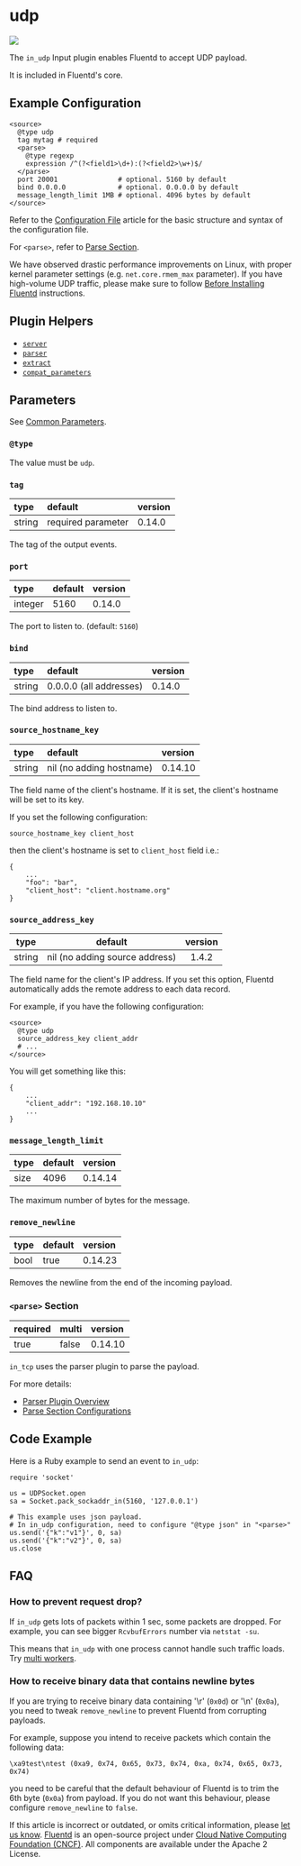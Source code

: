 # udp

![](../.gitbook/assets/udp.png)

The `in_udp` Input plugin enables Fluentd to accept UDP payload.

It is included in Fluentd's core.

## Example Configuration

```text
<source>
  @type udp
  tag mytag # required
  <parse>
    @type regexp
    expression /^(?<field1>\d+):(?<field2>\w+)$/
  </parse>
  port 20001               # optional. 5160 by default
  bind 0.0.0.0             # optional. 0.0.0.0 by default
  message_length_limit 1MB # optional. 4096 bytes by default
</source>
```

Refer to the [Configuration File](../configuration/config-file.md) article for the basic structure and syntax of the configuration file.

For `<parse>`, refer to [Parse Section](../configuration/parse-section.md).

We have observed drastic performance improvements on Linux, with proper kernel parameter settings \(e.g. `net.core.rmem_max` parameter\). If you have high-volume UDP traffic, please make sure to follow [Before Installing Fluentd](../installation/before-install.md) instructions.

## Plugin Helpers

* [`server`](../plugin-helper-overview/api-plugin-helper-server.md)
* [`parser`](../plugin-helper-overview/api-plugin-helper-parser.md)
* [`extract`](../plugin-helper-overview/api-plugin-helper-extract.md)
* [`compat_parameters`](../plugin-helper-overview/api-plugin-helper-compat_parameters.md)

## Parameters

See [Common Parameters](../configuration/plugin-common-parameters.md).

### `@type`

The value must be `udp`.

### `tag`

| type | default | version |
| :--- | :--- | :--- |
| string | required parameter | 0.14.0 |

The tag of the output events.

### `port`

| type | default | version |
| :--- | :--- | :--- |
| integer | 5160 | 0.14.0 |

The port to listen to. \(default: `5160`\)

### `bind`

| type | default | version |
| :--- | :--- | :--- |
| string | 0.0.0.0 \(all addresses\) | 0.14.0 |

The bind address to listen to.

### `source_hostname_key`

| type | default | version |
| :--- | :--- | :--- |
| string | nil \(no adding hostname\) | 0.14.10 |

The field name of the client's hostname. If it is set, the client's hostname will be set to its key.

If you set the following configuration:

```text
source_hostname_key client_host
```

then the client's hostname is set to `client_host` field i.e.:

```text
{
    ...
    "foo": "bar",
    "client_host": "client.hostname.org"
}
```

### `source_address_key`

| type | default | version |
| :---: | :---: | :---: |
| string | nil \(no adding source address\) | 1.4.2 |

The field name for the client's IP address. If you set this option, Fluentd automatically adds the remote address to each data record.

For example, if you have the following configuration:

```text
<source>
  @type udp
  source_address_key client_addr
  # ...
</source>
```

You will get something like this:

```text
{
    ...
    "client_addr": "192.168.10.10"
    ...
}
```

### `message_length_limit`

| type | default | version |
| :--- | :--- | :--- |
| size | 4096 | 0.14.14 |

The maximum number of bytes for the message.

### `remove_newline`

| type | default | version |
| :--- | :--- | :--- |
| bool | true | 0.14.23 |

Removes the newline from the end of the incoming payload.

### `<parse>` Section

| required | multi | version |
| :--- | :--- | :--- |
| true | false | 0.14.10 |

`in_tcp` uses the parser plugin to parse the payload.

For more details:

* [Parser Plugin Overview](../parser/)
* [Parse Section Configurations](../configuration/parse-section.md)

## Code Example

Here is a Ruby example to send an event to `in_udp`:

```text
require 'socket'

us = UDPSocket.open
sa = Socket.pack_sockaddr_in(5160, '127.0.0.1')

# This example uses json payload.
# In in_udp configuration, need to configure "@type json" in "<parse>"
us.send('{"k":"v1"}', 0, sa)
us.send('{"k":"v2"}', 0, sa)
us.close
```

## FAQ

### How to prevent request drop?

If `in_udp` gets lots of packets within 1 sec, some packets are dropped. For example, you can see bigger `RcvbufErrors` number via `netstat -su`.

This means that `in_udp` with one process cannot handle such traffic loads. Try [multi workers](../deployment/multi-process-workers.md).

### How to receive binary data that contains newline bytes

If you are trying to receive binary data containing '\r' (`0x0d`) or '\n' (`0x0a`), you need to tweak `remove_newline` to prevent Fluentd from corrupting payloads.

For example, suppose you intend to receive packets which contain the following data:

```text
\xa9test\ntest (0xa9, 0x74, 0x65, 0x73, 0x74, 0xa, 0x74, 0x65, 0x73, 0x74)
```

you need to be careful that the default behaviour of Fluentd is to trim the 6th byte (`0x0a`) from payload.
If you do not want this behaviour, please configure `remove_newline` to `false`.

If this article is incorrect or outdated, or omits critical information, please [let us know](https://github.com/fluent/fluentd-docs-gitbook/issues?state=open). [Fluentd](http://www.fluentd.org/) is an open-source project under [Cloud Native Computing Foundation \(CNCF\)](https://cncf.io/). All components are available under the Apache 2 License.

